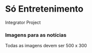 # Só Entretenimento
Integrator Project

### Imagens para as notícias
Todas as imagens devem ser 500 x 300
